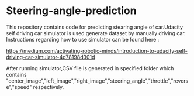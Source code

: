 # Steering-angle-prediction

This repository contains code for predicting stearing angle of car.Udacity self driving car simulator is used generate dataset by manually driving car.
Instructions regarding how to use simulator can be found here : 

https://medium.com/activating-robotic-minds/introduction-to-udacity-self-driving-car-simulator-4d78198d301d

After running simulator,CSV file is generated in specified folder which contains "center_image","left_image","right_image","steering_angle","throttle","reverse","speed" respectively.

